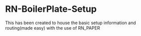 # RN-BoilerPlate-Setup
This has been created to house the basic setup information and routing(made easy) with the use of RN_PAPER
